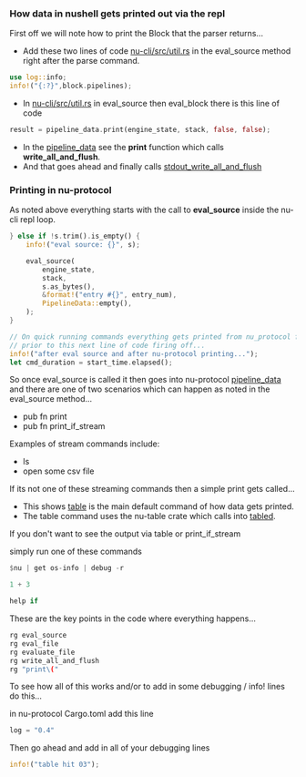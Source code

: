 ### How data in nushell gets printed out via the repl

First off we will note how to print the Block that the parser returns...

* Add these two lines of code [nu-cli/src/util.rs](https://github.com/nushell/nushell/blob/main/crates/nu-cli/src/util.rs) in the eval_source method right after the parse command.

```rust
use log::info;
info!("{:?}",block.pipelines);
```

* In [nu-cli/src/util.rs](https://github.com/nushell/nushell/blob/main/crates/nu-cli/src/util.rs) in eval_source then eval_block there is this line of code

```rust
result = pipeline_data.print(engine_state, stack, false, false);
```

* In the
[pipeline_data](https://github.com/nushell/nushell/blob/main/crates/nu-protocol/src/pipeline_data.rs) see the **print** function which calls **write_all_and_flush**.  
* And that goes ahead and finally calls [stdout_write_all_and_flush](https://github.com/nushell/nushell/blob/main/crates/nu-utils/src/utils.rs)

### Printing in nu-protocol

As noted above everything starts with the call to **eval_source** inside the nu-cli repl loop.

```rust
} else if !s.trim().is_empty() {
    info!("eval source: {}", s);

    eval_source(
        engine_state,
        stack,
        s.as_bytes(),
        &format!("entry #{}", entry_num),
        PipelineData::empty(),
    );
}

// On quick running commands everything gets printed from nu_protocol first
// prior to this next line of code firing off...
info!("after eval source and after nu-protocol printing...");
let cmd_duration = start_time.elapsed();
```

So once eval_source is called it then goes into nu-protocol [pipeline_data](https://github.com/nushell/nushell/blob/main/crates/nu-protocol/src/pipeline_data.rs) and there are one of two scenarios which can happen as noted in the eval_source method...

* pub fn print
* pub fn print_if_stream

Examples of stream commands include:
* ls
* open some csv file

If its not one of these streaming commands then a simple print gets called...

* This shows [table](https://github.com/nushell/nushell/blob/main/crates/nu-command/src/viewers/table.rs) is the main default command of how data gets printed.
* The table command uses the nu-table crate which calls into [tabled](https://github.com/zhiburt/tabled).

If you don't want to see the output via table or print_if_stream   

simply run one of these commands

```rust
$nu | get os-info | debug -r
```

```rust
1 + 3
```

```rust
help if
```

These are the key points in the code where everything happens...

```rust
rg eval_source
rg eval_file
rg evaluate_file
rg write_all_and_flush
rg "print\("
```

To see how all of this works and/or to add in some debugging / info! lines do this...

in nu-protocol Cargo.toml add this line

```rust
log = "0.4"
```

Then go ahead and add in all of your debugging lines

```rust
info!("table hit 03");
```
